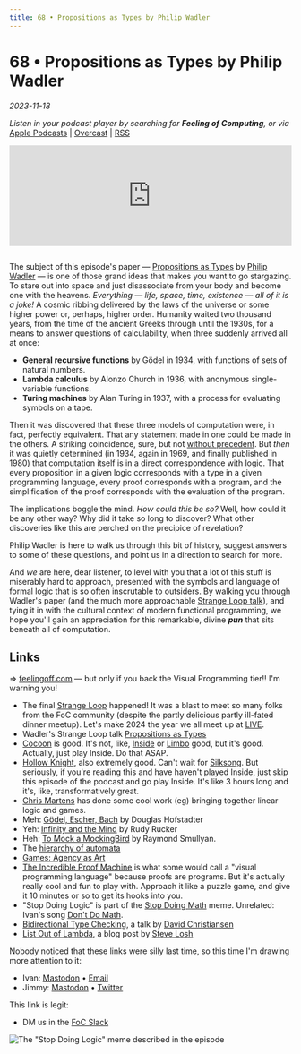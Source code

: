 ```yaml
---
title: 68 • Propositions as Types by Philip Wadler
---
```


# 68 • Propositions as Types by Philip Wadler

_2023-11-18_

_Listen in your podcast player by searching for **Feeling of Computing**, or via_ [Apple Podcasts](https://podcasts.apple.com/podcast/future-of-coding/id1265527976) \| [Overcast](https://overcast.fm/itunes1265527976) \| [RSS](https://omny.fm/shows/feeling-of-computing/playlists/podcast.rss)

<iframe src="https://omny.fm/shows/feeling-of-computing/propositions-as-types-by-philip-wadler/embed" width="100%" height="180" frameborder="0" style="margin-bottom: 1em"></iframe>

The subject of this episode's paper — [Propositions as Types](https://homepages.inf.ed.ac.uk/wadler/papers/propositions-as-types/propositions-as-types.pdf) by [Philip Wadler](https://en.wikipedia.org/wiki/Philip_Wadler) — is one of those grand ideas that makes you want to go stargazing. To stare out into space and just disassociate from your body and become one with the heavens. _Everything — life, space, time, existence — all of it is a joke!_ A cosmic ribbing delivered by the laws of the universe or some higher power or, perhaps, higher order. Humanity waited two thousand years, from the time of the ancient Greeks through until the 1930s, for a means to answer questions of calculability, when three suddenly arrived all at once:

- **General recursive functions** by Gödel in 1934, with functions of sets of natural numbers.
- **Lambda calculus** by Alonzo Church in 1936, with anonymous single-variable functions.
- **Turing machines** by Alan Turing in 1937, with a process for evaluating symbols on a tape.

Then it was discovered that these three models of computation were, in fact, perfectly equivalent. That any statement made in one could be made in the others. A striking coincidence, sure, but not [without precedent](https://en.wikipedia.org/wiki/Multiple_discovery). But _then_ it was quietly determined (in 1934, again in 1969, and finally published in 1980) that computation itself is in a direct correspondence with logic. That every proposition in a given logic corresponds with a type in a given programming language, every proof corresponds with a program, and the simplification of the proof corresponds with the evaluation of the program.

The implications boggle the mind. _How could this be so?_ Well, how could it be any other way? Why did it take so long to discover? What other discoveries like this are perched on the precipice of revelation?

Philip Wadler is here to walk us through this bit of history, suggest answers to some of these questions, and point us in a direction to search for more.

And _we_ are here, dear listener, to level with you that a lot of this stuff is miserably hard to approach, presented with the symbols and language of formal logic that is so often inscrutable to outsiders. By walking you through Wadler's paper (and the much more approachable [Strange Loop talk](https://www.youtube.com/watch?v=IOiZatlZtGU)), and tying it in with the cultural context of modern functional programming, we hope you'll gain an appreciation for this remarkable, divine _**pun**_ that sits beneath all of computation.

## Links

=> [feelingoff.com](https://feelingoff.com) — but only if you back the Visual Programming tier!! I'm warning you!

- The final [Strange Loop](https://thestrangeloop.com) happened! It was a blast to meet so many folks from the FoC community (despite the partly delicious partly ill-fated dinner meetup). Let's make 2024 the year we all meet up at [LIVE](https://liveprog.org).
- Wadler's Strange Loop talk [Propositions as Types](https://www.youtube.com/watch?v=IOiZatlZtGU)
- [Cocoon](https://www.cocoongame.com) is good. It's not, like, [Inside](https://playdead.com/games/inside/) or [Limbo](https://playdead.com/games/limbo/) good, but it's good. Actually, just play Inside. Do that ASAP.
- [Hollow Knight](https://www.hollowknight.com), also extremely good. Can't wait for [Silksong](https://hollowknightsilksong.com). But seriously, if you're reading this and have haven't played Inside, just skip this episode of the podcast and go play Inside. It's like 3 hours long and it's, like, transformatively great.
- [Chris Martens](https://www.convivial.tools) has done some cool work (eg) bringing together linear logic and games.
- Meh: [Gödel, Escher, Bach](https://en.wikipedia.org/wiki/Gödel,_Escher,_Bach) by Douglas Hofstadter
- Yeh: [Infinity and the Mind](https://en.wikipedia.org/wiki/Infinity_and_the_Mind) by Rudy Rucker
- Heh: [To Mock a MockingBird](https://en.wikipedia.org/wiki/To_Mock_a_Mockingbird) by Raymond Smullyan.
- The [hierarchy of automata](https://en.wikipedia.org/wiki/Automata_theory)
- [Games: Agency as Art](https://www.goodreads.com/book/show/48765399-games)
- [The Incredible Proof Machine](http://incredible.pm) is what some would call a "visual programming language" because proofs are programs. But it's actually really cool and fun to play with. Approach it like a puzzle game, and give it 10 minutes or so to get its hooks into you.
- "Stop Doing Logic" is part of the [Stop Doing Math](https://knowyourmeme.com/memes/stop-doing-math) meme. Unrelated: Ivan's song [Don't Do Math](https://ivanish.ca/dont-do-math/).
- [Bidirectional Type Checking](https://www.youtube.com/watch?v=utyBNDj7s2w), a talk by [David Christiansen](https://davidchristiansen.dk)
- [List Out of Lambda](https://stevelosh.com/blog/2013/03/list-out-of-lambda/), a blog post by [Steve Losh](https://stevelosh.com)

Nobody noticed that these links were silly last time, so this time I'm drawing more attention to it:

- Ivan: [Mastodon](https://mas.to/@todepond) • [Email](https://www.patreon.com/todepond)
- Jimmy: [Mastodon](https://mas.to/@todepond) • [Twitter](https://www.patreon.com/todepond)

This link is legit:

- DM us in the [FoC Slack](/community)

![The "Stop Doing Logic" meme described in the episode](/episodes/068/stop-doing-logic.jpg)
